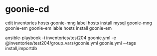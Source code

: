 # goonie-cd

edit inventories hosts 
goonie-mng label hosts install  mysql goonie-mng goonie-em
goonie-em lable hosts install goonie-em

ansible-playbook -i inventories/test204 goonie.yml -e @inventories/test204/group_vars/goonie.yml goonie.yml --tags install,importdb

